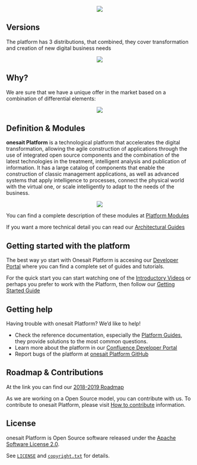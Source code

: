 <p align="center">
  <a src='https://www.onesaitplatform.com/'>
    <img src='resources/images/onesaitPlatform-CreatingNewBusiness.png'/>
  </a>
</p>
 
## Versions 
The platform has 3 distributions, that combined, they cover transformation and creation of new digital business needs
<p align="center">
    <img src='resources/images/onesaitPlatform-VersionsDescription.png'/>
</p>

## Why?
We are sure that we have a unique offer in the market based on a combination of differential elements:
<p align="center">
    <img src='resources/images/onesaitPlatform-Why.png'/>
</p>


## Definition & Modules
**onesait Platform** is a technological platform that accelerates the digital transformation, allowing the agile construction of applications through the use of integrated open source components and the combination of the latest technologies in the treatment, intelligent analysis and publication of information. 
It has a large catalog of components that enable the construction of classic management applications, as well as advanced systems that apply intelligence to processes, connect the physical world with the virtual one, or scale intelligently to adapt to the needs of the business.
<p align="center">
    <img src='resources/images/onesaitPlatform-Modules.png'/>
</p>

You can find a complete description of these modules at [Platform Modules](https://onesaitplatform.atlassian.net/wiki/spaces/OP/pages/177078320/Platform+Modules)

If you want a more technical detail you can read our [Architectural Guides](https://onesaitplatform.atlassian.net/wiki/spaces/OP/pages/360455/Architecture+Guides)

## Getting started with the platform

The best way yo start with Onesait Platform is accesing our [Developer Portal](https://onesaitplatform.atlassian.net/wiki/spaces/OP/pages/45842643/Platform+Guides) where you can find a complete set of guides and tutorials.

For the quick start you can start watching one of the [Introductory Videos](https://onesaitplatform.atlassian.net/wiki/spaces/OP/pages/31424597/Introductory+Videos)
or perhaps you prefer to work with the Platform, then follow our [Getting Started Guide](https://onesaitplatform.atlassian.net/wiki/spaces/OP/pages/33179/Getting+Started)


## Getting help

Having trouble with onesait Platform? We’d like to help!

* Check the reference documentation, especially the [Platform Guides](https://onesaitplatform.atlassian.net/wiki/spaces/OP/pages/45842643/Platform+Guides), they provide solutions to the most common questions.
* Learn more about the platform in our [Confluence Developer Portal]( https://onesaitplatform.online)
* Report bugs of the platform at [onesait Platform GitHub](https://github.com/onesaitplatform)


## Roadmap & Contributions

At the link you can find our [2018-2019 Roadmap](https://onesaitplatform.atlassian.net/wiki/spaces/OP/pages/32979/Roadmap+onesait+Platform+Cloud)

As we are working on a Open Source model, you can contribute with us. To contribute to onesait Platform, please visit [How to contribute](https://onesaitplatform.atlassian.net/wiki/spaces/OP/pages/9142309/Contribution+Guide) information.


## License

onesait Platform is Open Source software released under the [Apache Software License 2.0](http://www.apache.org/licenses/LICENSE-2.0).

See [`LICENSE`](LICENSE) and [`copyright.txt`](copyright.txt) for details.



